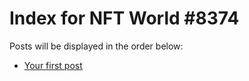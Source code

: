 # Index for NFT World #8374
Posts will be displayed in the order below:

- [Your first post](./001-first.md)

